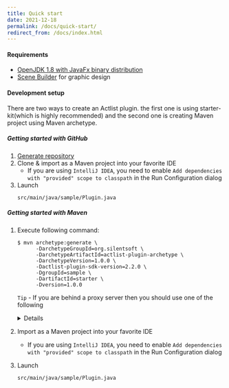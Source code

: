 ```yaml
---
title: Quick start
date: 2021-12-18
permalink: /docs/quick-start/
redirect_from: /docs/index.html
---
```


#### Requirements

* [OpenJDK 1.8 with JavaFx binary distribution](https://www.azul.com/downloads/?version=java-8-lts&package=jdk-fx#download-openjdk)
* [Scene Builder](https://gluonhq.com/products/scene-builder/#download) for graphic design

#### Development setup

There are two ways to create an Actlist plugin. the first one is using starter-kit(which is highly recommended) and the second one is creating Maven project using Maven archetype.

##### Getting started with GitHub

1. [Generate repository](https://github.com/actlist/actlist-plugin-starter-kit/generate)
2. Clone & import as a Maven project into your favorite IDE
    - If you are using `IntelliJ IDEA`, you need to enable `Add dependencies with "provided" scope to classpath` in the Run Configuration dialog
4. Launch
   ```
   src/main/java/sample/Plugin.java
   ```

##### Getting started with Maven

1. Execute following command:
   ```shell
   $ mvn archetype:generate \
         -DarchetypeGroupId=org.silentsoft \
         -DarchetypeArtifactId=actlist-plugin-archetype \
         -DarchetypeVersion=1.0.0 \
         -Dactlist-plugin-sdk-version=2.2.0 \
         -DgroupId=sample \
         -DartifactId=starter \
         -Dversion=1.0.0
   ```
   `Tip` - If you are behind a proxy server then you should use one of the following
   <details markdown="1"><summary>Details</summary>

    - Windows
      ```shell
      $ set MAVEN_OPTS=-Dhttps.proxyHost=10.20.30.40 -Dhttps.proxyPort=8080
      ```
    - macOS
      ```shell
      $ export MAVEN_OPTS=-Dhttps.proxyHost=10.20.30.40 -Dhttps.proxyPort=8080
      ```
    - `Note` - The proxy host `10.20.30.40` and proxy port `8080` is up to you.

   </details>
2. Import as a Maven project into your favorite IDE
    - If you are using `IntelliJ IDEA`, you need to enable `Add dependencies with "provided" scope to classpath` in the Run Configuration dialog
4. Launch
   ```
   src/main/java/sample/Plugin.java
   ```
